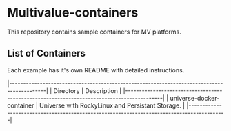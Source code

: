 # Multivalue-containers

This repository contains sample containers for MV platforms.

## List of Containers

Each example has it's own README with detailed instructions.

|-------------------------------------------------------------------------------------------|
| Directory                            | Description                                        |
|-------------------------------------------------------------------------------------------|
| universe-docker-container            | Universe with RockyLinux and Persistant Storage.   |
|-------------------------------------------------------------------------------------------|



